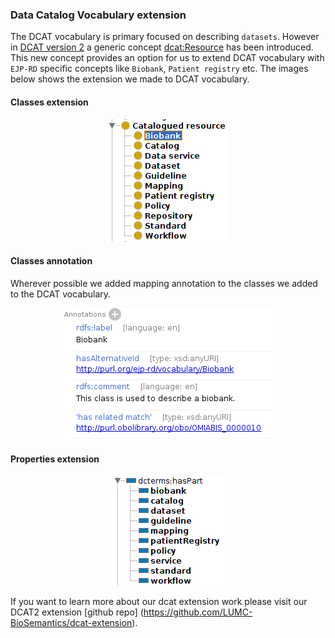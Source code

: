 ### Data Catalog Vocabulary extension

The DCAT vocabulary is primary focused on describing `datasets`. However in [DCAT version 2](https://www.w3.org/TR/vocab-dcat/) a generic concept [dcat:Resource](https://www.w3.org/TR/vocab-dcat/#Class:Resource) has been introduced. This new concept provides an option for us to extend DCAT vocabulary with `EJP-RD` specific concepts like `Biobank`, `Patient registry` etc. The images below shows the extension we made to DCAT vocabulary.


#### Classes extension

<p align="center"> 
	<img src="../images/dcat-extension/classes.png"> 
</p>


#### Classes annotation

Wherever possible we added mapping annotation to the classes we added to the DCAT vocabulary.

<p align="center"> 
	<img src="../images/dcat-extension/classes-annotation.png"> 
</p>


#### Properties extension

<p align="center"> 
	<img src="../images/dcat-extension/properties.png"> 
</p> 

If you want to learn more about our dcat extension work please visit our DCAT2 extension [github repo] (https://github.com/LUMC-BioSemantics/dcat-extension).
